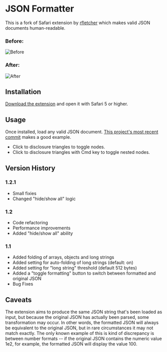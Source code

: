 # JSON Formatter

This is a fork of Safari extension by [rfletcher][1] which makes valid JSON documents human-readable.

### Before:
![Before][i1]
### After:
![After][i2]

## Installation
[Download the extension][2] and open it with Safari 5 or higher.

## Usage
Once installed, load any valid JSON document. [This project's most recent
commit][3] makes a good example.

* Click to disclosure triangles to toggle nodes.
* Click to disclosure triangles with Cmd key to toggle nested nodes.

## Version History

### 1.2.1
* Small fixies
* Changed "hide/show all" logic

### 1.2
* Code refactoring
* Performance improvements
* Added "hide/show all" ability

### 1.1
* Added folding of arrays, objects and long strings
* Added setting for auto-folding of long strings (default: on)
* Added setting for "long string" threshold (default 512 bytes)
* Added a "toggle formatting" button to switch between formatted and original JSON
* Bug Fixes

## Caveats
The extension aims to produce the same JSON string that's been loaded as input,
but because the original JSON has actually been parsed, some transformation may
occur. In other words, the formatted JSON will always be equivalent to the
original JSON, but in rare circumstances it may not match exactly. The only
known example of this is kind of discrepancy is between number formats -- if the
original JSON contains the numeric value 1e2, for example, the formatted JSON
will display the value 100.

[1]: https://github.com/rfletcher/safari-json-formatter/
[2]: http://github.com/drfisher/safari-json-formatter/downloads
[3]: http://github.com/drfisher/safari-json-formatter/commit/HEAD.json
[i1]: https://github.com/drfisher/safari-json-formatter/raw/HEAD/etc/images/before.png
[i2]: https://github.com/drfisher/safari-json-formatter/raw/HEAD/etc/images/after.png